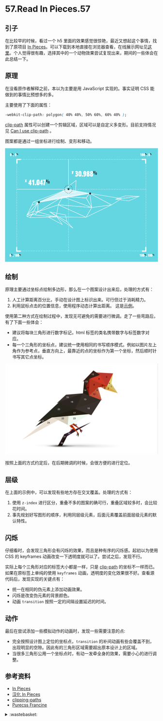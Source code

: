 # 57.Read In Pieces.57
## <a name="start"></a> 引子
在比较早的时候，看过一个 h5 里面的效果感觉很惊艳，最近又想起这个事情，找到了原项目 [In Pieces][url-github-1]。可以下载到本地直接在浏览器查看，在线展示网址见[这里][url-demo-1]。个人觉得很有趣，选择其中的一个动物效果尝试复现出来，期间的一些体会在此总结一下。

## 原理
在没看原作者解释之前，本以为主要是用 JavaScript 实现的。事实证明 CSS 能做到的事情比预想多的多。

主要使用了下面的属性：
```css
-webkit-clip-path: polygon( 40% 40%, 50% 60%, 60% 40% );
```
[clip-path][url-mdn-1] 属性可以创建一个剪辑区域，区域可以是自定义多变形。目前支持情况见 [Can I use clip-path][url-support-1] 。

图案都是通过一组坐标进行绘制、变形和移动。

![57-polygon-demo][url-local-1]

## 绘制
原理主要通过坐标点绘制多边形，那么在一个图案设计出来后，处理的方式有：

1. 人工计算距离百分比，手动在设计图上标识出来。可行但过于消耗精力。
2. 利用鼠标点击的位置信息，使用程序动态计算出距离。 这是[示例][url-lab-1]。

使用第二种方式在绘制过程中，发现无可避免的需要进行微调。走了一些弯路后，有了下面一些体会：
- 建议将每块三角形进行数字标记，html 标签的类名携带数字与标签数字对应。
- 每一个三角形的坐标点，建议统一使用相同的书写顺序模式。例如以图片左上角作为参考点，垂直方向上，最靠近的点的坐标作为第一个坐标，然后顺时针书写其它点坐标。

![57-mark-demo][url-local-2]

按照上面的方式约定后，在后期微调的时候，会很方便的进行定位。

## 层级
在上面的示例中，可以发现有些地方存在交叉覆盖。处理的方式有：
1. 使用 `z-index` 进行区分，重叠不多的图案的确可行，重叠区域较多时，会比较花时间。
2. 事先规划好写图形的顺序，利用同层级元素，后面元素覆盖前面层级元素的默认特性。

## 闪烁
仔细看时，会发现三角形会有闪烁的效果，而且是种有序的闪烁感。起初以为使用 CSS 的 keyframes 动画改变一下透明度就可以了。尝试之后，发现不行。

实际上每个三角形对应的标签大小都是一样，只是 [clip-path][url-mdn-1] 的坐标不一样而已。如果在原标签上单纯的使用 `keyframes` 动画，透明度的变化效果很不好。查看源代码后，发现实现的关键点有：
- 统一在相同的伪元素上添加动画效果。
- 闪烁是改变伪元素的背景颜色。
- 动画 `transition` 按照一定的间隔设置延迟的时间。

## 动作
最后在尝试添加一些模拟动作的动画时，发现一些需要注意的点:
- 完全按照设计图上定位的坐标点，`transition` 的补间动画有些会覆盖不到，出现明显的空隙。因此有的三角形区域需要超出原本设计上的区域。
- 当很多三角形公用一个坐标点时，有动一发牵全身的效果，需要小心的进行调整。


## <a name="reference"></a> 参考资料
- [In Pieces][url-github-1]
- [汉化 In Pieces][url-github-2]
- [clipping-paths][url-standard-1]
- [Purecss Francine][url-github-3]



[url-github-1]:https://github.com/bryanjamesinteractive/in-pieces
[url-github-2]:https://github.com/keginx/species-in-pieces
[url-github-3]:https://github.com/cyanharlow/purecss-francine
[url-demo-1]:http://species-in-pieces.com
[url-mdn-1]:https://developer.mozilla.org/en-US/docs/Web/CSS/clip-path
[url-standard-1]:https://www.w3.org/TR/2014/CR-css-masking-1-20140826/#clipping-paths
[url-support-1]:https://caniuse.com/#search=clip-path

[url-lab-1]:https://xxholic.github.io/lab/blog/57/get-point.html

[url-local-1]:./images/57/polygon-demo.png
[url-local-2]:./images/57/mark-demo.png

<details>
<summary>:wastebasket:</summary>


最近玩了一个小游戏[《Gris》][url-game]，刚开始本以为是那种小解密游戏，玩着玩着，发现里面的画面设计没有复杂华丽的构造，简单的图形和线条，呈现出简洁干净的美感。游戏的音乐跟剧情很搭，简单的玩法和操作也是别出心裁。

![57-poster][url-local-poster]

</details>

[url-game]:https://store.steampowered.com/app/683320/GRIS/
[url-local-poster]:./images/57/poster.jpg
